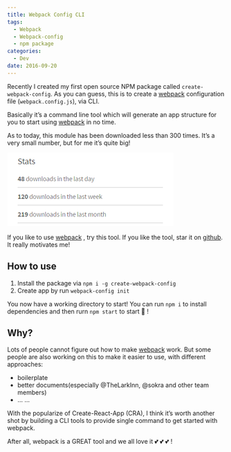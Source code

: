 ```yaml
---
title: Webpack Config CLI
tags:
  - Webpack
  - Webpack-config
  - npm package
categories:
  - Dev
date: 2016-09-20
---
```




Recently I created my first open source NPM package called `create-webpack-config`. As you can guess, this is to create a [webpack](https://webpack.github.io/) configuration file (`webpack.config.js`), via CLI.

<!--more-->

Basically it’s a command line tool which will generate an app structure for you to start using [webpack](https://webpack.github.io/) in no time.

As to today, this module has been downloaded less than 300 times. It’s a very small number, but for me it’s quite big!

![npm-stats](../images/npm-stats.png)

If you like to use [webpack](https://webpack.github.io/) , try this tool. If you like the tool, star it on [github](https://github.com/zhaoshengjun/webpack-config). It really motivates me!

## How to use

1. Install the package via `npm i -g create-webpack-config`
2. Create app by run `webpack-config init`

You now have a working directory to start! You can run `npm i` to install dependencies and then rurn `npm start` to start 🚀 !

## Why?

Lots of people cannot figure out how to make [webpack](https://webpack.github.io/) work. But some people are also working on this to make it easier to use, with different approaches:

- boilerplate
- better documents(especially @TheLarkInn, @sokra and other team members)
- … …

With the popularize of Create-React-App (CRA), I think it’s worth another shot by building a CLI tools to provide single command to get started with webpack.

After all, webpack is a GREAT tool and we all love it 💕 💕 💕 !